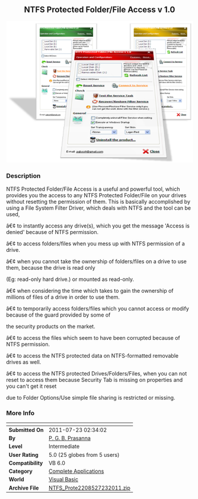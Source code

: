 ﻿<div align="center">

## NTFS Protected Folder/File Access v 1\.0

<img src="PIC2011723242479693.gif">
</div>

### Description

NTFS Protected Folder/File Access is a useful and powerful tool, which provides you the access to any NTFS Protected Folder/File on your drives without resetting the permission of them. This is basically accomplished by using a File System Filter Driver, which deals with NTFS and the tool can be used,

â€¢ to instantly access any drive(s), which you get the message 'Access is denied' because of NTFS permission.

â€¢ to access folders/files when you mess up with NTFS permission of a drive.

â€¢ when you cannot take the ownership of folders/files on a drive to use them, because the drive is read only

(Eg: read-only hard drive.) or mounted as read-only.

â€¢ when considering the time which takes to gain the ownership of millions of files of a drive in order to use them.

â€¢ to temporarily access folders/files which you cannot access or modify because of the guard provided by some of

the security products on the market.

â€¢ to access the files which seem to have been corrupted because of NTFS permission.

â€¢ to access the NTFS protected data on NTFS-formatted removable drives as well.

â€¢ to access the NTFS protected Drives/Folders/Files, when you can not reset to access them because Security Tab is missing on properties and you can't get it reset

due to Folder Options/Use simple file sharing is restricted or missing.
 
### More Info
 


<span>             |<span>
---                |---
**Submitted On**   |2011-07-23 02:34:02
**By**             |[P\. G\. B\. Prasanna](https://github.com/Planet-Source-Code/PSCIndex/blob/master/ByAuthor/p-g-b-prasanna.md)
**Level**          |Intermediate
**User Rating**    |5.0 (25 globes from 5 users)
**Compatibility**  |VB 6\.0
**Category**       |[Complete Applications](https://github.com/Planet-Source-Code/PSCIndex/blob/master/ByCategory/complete-applications__1-27.md)
**World**          |[Visual Basic](https://github.com/Planet-Source-Code/PSCIndex/blob/master/ByWorld/visual-basic.md)
**Archive File**   |[NTFS\_Prote2208527232011\.zip](https://github.com/Planet-Source-Code/p-g-b-prasanna-ntfs-protected-folder-file-access-v-1-0__1-74018/archive/master.zip)








